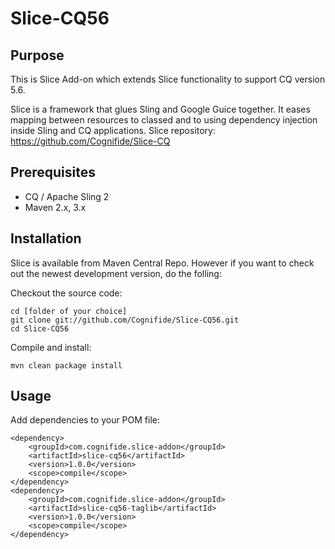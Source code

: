 Slice-CQ56
========

## Purpose

This is Slice Add-on which extends Slice functionality to support CQ version 5.6.

Slice is a framework that glues Sling and Google Guice together. It eases mapping between
resources to classed and to using dependency injection inside Sling and CQ applications.
Slice repository: https://github.com/Cognifide/Slice-CQ

## Prerequisites

* CQ / Apache Sling 2
* Maven 2.x, 3.x

## Installation

Slice is available from Maven Central Repo. However if you want to check out the newest development version, do the folling:

Checkout the source code:

    cd [folder of your choice]
    git clone git://github.com/Cognifide/Slice-CQ56.git
    cd Slice-CQ56

Compile and install:

    mvn clean package install

## Usage

Add dependencies to your POM file:

   
    <dependency>
        <groupId>com.cognifide.slice-addon</groupId>
        <artifactId>slice-cq56</artifactId>
        <version>1.0.0</version>
        <scope>compile</scope>
    </dependency>
    <dependency>
        <groupId>com.cognifide.slice-addon</groupId>
        <artifactId>slice-cq56-taglib</artifactId>
        <version>1.0.0</version>
        <scope>compile</scope>
    </dependency>